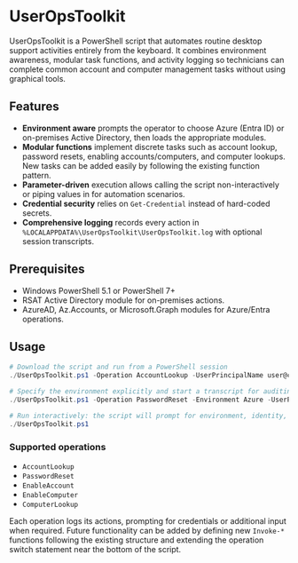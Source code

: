 # UserOpsToolkit

UserOpsToolkit is a PowerShell script that automates routine desktop support activities entirely from the keyboard. It combines environment awareness, modular task functions, and activity logging so technicians can complete common account and computer management tasks without using graphical tools.

## Features

- **Environment aware** prompts the operator to choose Azure (Entra ID) or on-premises Active Directory, then loads the appropriate modules.
- **Modular functions** implement discrete tasks such as account lookup, password resets, enabling accounts/computers, and computer lookups. New tasks can be added easily by following the existing function pattern.
- **Parameter-driven** execution allows calling the script non-interactively or piping values in for automation scenarios.
- **Credential security** relies on `Get-Credential` instead of hard-coded secrets.
- **Comprehensive logging** records every action in `%LOCALAPPDATA%\UserOpsToolkit\UserOpsToolkit.log` with optional session transcripts.

## Prerequisites

- Windows PowerShell 5.1 or PowerShell 7+
- RSAT Active Directory module for on-premises actions.
- AzureAD, Az.Accounts, or Microsoft.Graph modules for Azure/Entra operations.

## Usage

```powershell
# Download the script and run from a PowerShell session
./UserOpsToolkit.ps1 -Operation AccountLookup -UserPrincipalName user@contoso.com

# Specify the environment explicitly and start a transcript for auditing
./UserOpsToolkit.ps1 -Operation PasswordReset -Environment Azure -UserPrincipalName user@contoso.com -StartTranscript

# Run interactively: the script will prompt for environment, identity, and required details
./UserOpsToolkit.ps1
```

### Supported operations

- `AccountLookup`
- `PasswordReset`
- `EnableAccount`
- `EnableComputer`
- `ComputerLookup`

Each operation logs its actions, prompting for credentials or additional input when required. Future functionality can be added by defining new `Invoke-*` functions following the existing structure and extending the operation switch statement near the bottom of the script.
